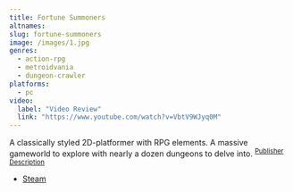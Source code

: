```yaml
---
title: Fortune Summoners
altnames:
slug: fortune-summoners
image: /images/1.jpg
genres:
  - action-rpg
  - metroidvania
  - dungeon-crawler
platforms:
  - pc
video:
  label: "Video Review"
  link: "https://www.youtube.com/watch?v=VbtV9WJyq0M"
---
```


A classically styled 2D-platformer with RPG elements. A massive gameworld to explore with nearly a dozen dungeons to delve into. <sup>[Publisher Description](https://store.steampowered.com/app/203510/Fortune_Summoners/)</sup>

* [Steam](https://store.steampowered.com/app/203510/Fortune_Summoners/)